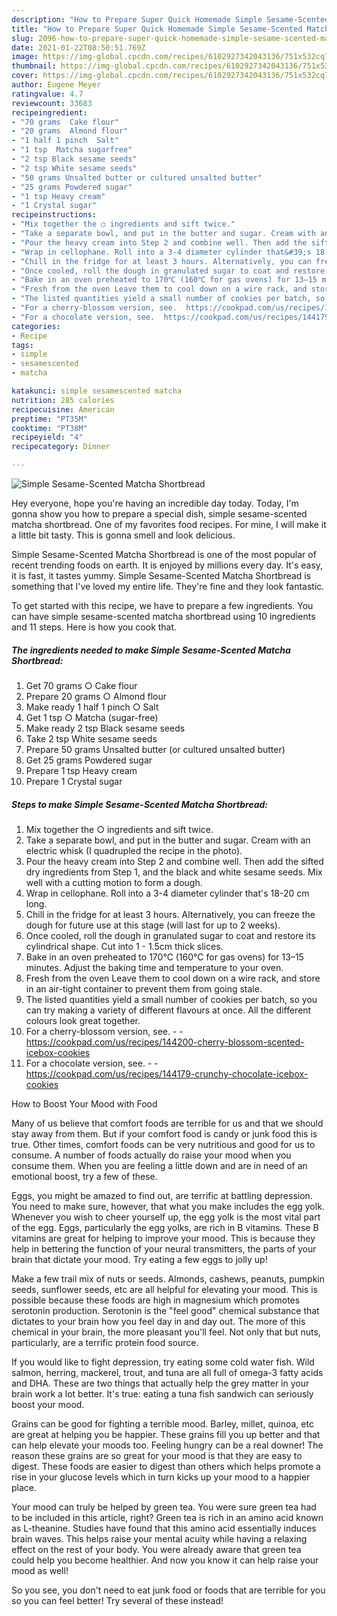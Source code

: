 ```yaml
---
description: "How to Prepare Super Quick Homemade Simple Sesame-Scented Matcha Shortbread"
title: "How to Prepare Super Quick Homemade Simple Sesame-Scented Matcha Shortbread"
slug: 2096-how-to-prepare-super-quick-homemade-simple-sesame-scented-matcha-shortbread
date: 2021-01-22T08:50:51.769Z
image: https://img-global.cpcdn.com/recipes/6102927342043136/751x532cq70/simple-sesame-scented-matcha-shortbread-recipe-main-photo.jpg
thumbnail: https://img-global.cpcdn.com/recipes/6102927342043136/751x532cq70/simple-sesame-scented-matcha-shortbread-recipe-main-photo.jpg
cover: https://img-global.cpcdn.com/recipes/6102927342043136/751x532cq70/simple-sesame-scented-matcha-shortbread-recipe-main-photo.jpg
author: Eugene Meyer
ratingvalue: 4.7
reviewcount: 33683
recipeingredient:
- "70 grams  Cake flour"
- "20 grams  Almond flour"
- "1 half 1 pinch  Salt"
- "1 tsp  Matcha sugarfree"
- "2 tsp Black sesame seeds"
- "2 tsp White sesame seeds"
- "50 grams Unsalted butter or cultured unsalted butter"
- "25 grams Powdered sugar"
- "1 tsp Heavy cream"
- "1 Crystal sugar"
recipeinstructions:
- "Mix together the ○ ingredients and sift twice."
- "Take a separate bowl, and put in the butter and sugar. Cream with an electric whisk (I quadrupled the recipe in the photo)."
- "Pour the heavy cream into Step 2 and combine well. Then add the sifted dry ingredients from Step 1, and the black and white sesame seeds. Mix well with a cutting motion to form a dough."
- "Wrap in cellophane. Roll into a 3-4 diameter cylinder that&#39;s 18-20 cm long."
- "Chill in the fridge for at least 3 hours. Alternatively, you can freeze the dough for future use at this stage (will last for up to 2 weeks)."
- "Once cooled, roll the dough in granulated sugar to coat and restore its cylindrical shape. Cut into 1 - 1.5cm thick slices."
- "Bake in an oven preheated to 170℃ (160℃ for gas ovens) for 13–15 minutes. Adjust the baking time and temperature to your oven."
- "Fresh from the oven Leave them to cool down on a wire rack, and store in an air-tight container to prevent them from going stale."
- "The listed quantities yield a small number of cookies per batch, so you can try making a variety of different flavours at once. All the different colours look great together."
- "For a cherry-blossom version, see.  https://cookpad.com/us/recipes/144200-cherry-blossom-scented-icebox-cookies"
- "For a chocolate version, see.  https://cookpad.com/us/recipes/144179-crunchy-chocolate-icebox-cookies"
categories:
- Recipe
tags:
- simple
- sesamescented
- matcha

katakunci: simple sesamescented matcha 
nutrition: 285 calories
recipecuisine: American
preptime: "PT35M"
cooktime: "PT38M"
recipeyield: "4"
recipecategory: Dinner

---
```



![Simple Sesame-Scented Matcha Shortbread](https://img-global.cpcdn.com/recipes/6102927342043136/751x532cq70/simple-sesame-scented-matcha-shortbread-recipe-main-photo.jpg)

Hey everyone, hope you're having an incredible day today. Today, I'm gonna show you how to prepare a special dish, simple sesame-scented matcha shortbread. One of my favorites food recipes. For mine, I will make it a little bit tasty. This is gonna smell and look delicious.



Simple Sesame-Scented Matcha Shortbread is one of the most popular of recent trending foods on earth. It is enjoyed by millions every day. It's easy, it is fast, it tastes yummy. Simple Sesame-Scented Matcha Shortbread is something that I've loved my entire life. They're fine and they look fantastic.


To get started with this recipe, we have to prepare a few ingredients. You can have simple sesame-scented matcha shortbread using 10 ingredients and 11 steps. Here is how you cook that.

<!--inarticleads1-->

##### The ingredients needed to make Simple Sesame-Scented Matcha Shortbread:

1. Get 70 grams ○ Cake flour
1. Prepare 20 grams ○ Almond flour
1. Make ready 1 half 1 pinch ○ Salt
1. Get 1 tsp ○ Matcha (sugar-free)
1. Make ready 2 tsp Black sesame seeds
1. Take 2 tsp White sesame seeds
1. Prepare 50 grams Unsalted butter (or cultured unsalted butter)
1. Get 25 grams Powdered sugar
1. Prepare 1 tsp Heavy cream
1. Prepare 1 Crystal sugar




<!--inarticleads2-->

##### Steps to make Simple Sesame-Scented Matcha Shortbread:

1. Mix together the ○ ingredients and sift twice.
1. Take a separate bowl, and put in the butter and sugar. Cream with an electric whisk (I quadrupled the recipe in the photo).
1. Pour the heavy cream into Step 2 and combine well. Then add the sifted dry ingredients from Step 1, and the black and white sesame seeds. Mix well with a cutting motion to form a dough.
1. Wrap in cellophane. Roll into a 3-4 diameter cylinder that&#39;s 18-20 cm long.
1. Chill in the fridge for at least 3 hours. Alternatively, you can freeze the dough for future use at this stage (will last for up to 2 weeks).
1. Once cooled, roll the dough in granulated sugar to coat and restore its cylindrical shape. Cut into 1 - 1.5cm thick slices.
1. Bake in an oven preheated to 170℃ (160℃ for gas ovens) for 13–15 minutes. Adjust the baking time and temperature to your oven.
1. Fresh from the oven Leave them to cool down on a wire rack, and store in an air-tight container to prevent them from going stale.
1. The listed quantities yield a small number of cookies per batch, so you can try making a variety of different flavours at once. All the different colours look great together.
1. For a cherry-blossom version, see. -  - https://cookpad.com/us/recipes/144200-cherry-blossom-scented-icebox-cookies
1. For a chocolate version, see. -  - https://cookpad.com/us/recipes/144179-crunchy-chocolate-icebox-cookies




How to Boost Your Mood with Food


Many of us believe that comfort foods are terrible for us and that we should stay away from them. But if your comfort food is candy or junk food this is true. Other times, comfort foods can be very nutritious and good for us to consume. A number of foods actually do raise your mood when you consume them. When you are feeling a little down and are in need of an emotional boost, try a few of these.

Eggs, you might be amazed to find out, are terrific at battling depression. You need to make sure, however, that what you make includes the egg yolk. Whenever you wish to cheer yourself up, the egg yolk is the most vital part of the egg. Eggs, particularly the egg yolks, are rich in B vitamins. These B vitamins are great for helping to improve your mood. This is because they help in bettering the function of your neural transmitters, the parts of your brain that dictate your mood. Try eating a few eggs to jolly up!

Make a few trail mix of nuts or seeds. Almonds, cashews, peanuts, pumpkin seeds, sunflower seeds, etc are all helpful for elevating your mood. This is possible because these foods are high in magnesium which promotes serotonin production. Serotonin is the "feel good" chemical substance that dictates to your brain how you feel day in and day out. The more of this chemical in your brain, the more pleasant you'll feel. Not only that but nuts, particularly, are a terrific protein food source.

If you would like to fight depression, try eating some cold water fish. Wild salmon, herring, mackerel, trout, and tuna are all full of omega-3 fatty acids and DHA. These are two things that actually help the grey matter in your brain work a lot better. It's true: eating a tuna fish sandwich can seriously boost your mood. 

Grains can be good for fighting a terrible mood. Barley, millet, quinoa, etc are great at helping you be happier. These grains fill you up better and that can help elevate your moods too. Feeling hungry can be a real downer! The reason these grains are so great for your mood is that they are easy to digest. These foods are easier to digest than others which helps promote a rise in your glucose levels which in turn kicks up your mood to a happier place.

Your mood can truly be helped by green tea. You were sure green tea had to be included in this article, right? Green tea is rich in an amino acid known as L-theanine. Studies have found that this amino acid essentially induces brain waves. This helps raise your mental acuity while having a relaxing effect on the rest of your body. You were already aware that green tea could help you become healthier. And now you know it can help raise your mood as well!

So you see, you don't need to eat junk food or foods that are terrible for you so you can feel better! Try several of these instead!

